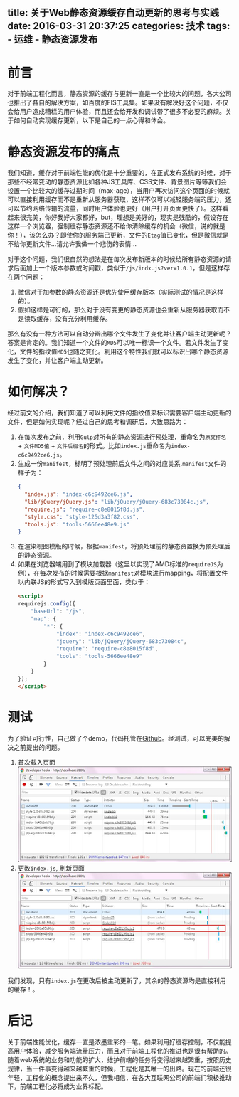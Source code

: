 title: 关于Web静态资源缓存自动更新的思考与实践
date: 2016-03-31 20:37:25
categories: 技术
tags:
    - 运维
    - 静态资源发布
---
# 前言
对于前端工程化而言，静态资源的缓存与更新一直是一个比较大的问题，各大公司也推出了各自的解决方案，如百度的FIS工具集。如果没有解决好这个问题，不仅会给用户造成糟糕的用户体验，而且还会给开发和调试带了很多不必要的麻烦。关于如何自动实现缓存更新，以下是自己的一点心得和体会。

# 静态资源发布的痛点
我们知道，缓存对于前端性能的优化是十分重要的，在正式发布系统的时候，对于那些不经常变动的静态资源比如各种JS工具库、CSS文件、背景图片等等我们会设置一个比较大的缓存过期时间（max-age），当用户再次访问这个页面的时候就可以直接利用缓存而不是重新从服务器获取，这样不仅可以减轻服务端的压力，还可以节约网络传输的流量，同时用户体验也更好（用户打开页面更快了）。这样看起来很完美，你好我好大家都好，but，理想是美好的，现实是残酷的，假设存在这样一个浏览器，强制缓存静态资源还不给你清除缓存的机会（微信，说的就是你！），该怎么办？即使你的服务端已更新，文件的`Etag`值已变化，但是微信就是不给你更新文件...请允许我做一个悲伤的表情...
<!-- more -->
对于这个问题，我们很自然的想法是在每次发布新版本的时候给所有静态资源的请求后面加上一个版本参数或时间戳，类似于`/js/indx.js?ver=1.0.1`，但是这样存在两个问题：

1. 微信对于加参数的静态资源还是优先使用缓存版本（实际测试的情况是这样的）。
2. 假如这样是可行的，那么对于没有变更的静态资源也会重新从服务器获取而不是读取缓存，没有充分利用缓存。

那么有没有一种方法可以自动分辨出哪个文件发生了变化并让客户端主动更新呢？答案是肯定的。我们知道一个文件的`MD5`可以唯一标识一个文件。若文件发生了变化，文件的指纹值`MD5`也随之变化。利用这个特性我们就可以标识出哪个静态资源发生了变化，并让客户端主动更新。

# 如何解决？

经过前文的介绍，我们知道了可以利用文件的指纹值来标识需要客户端主动更新的文件，但是如何实现呢？经过自己的思考和调研后，大致思路为：

1. 在每次发布之前，利用`Gulp`对所有的静态资源进行预处理，重命名为`原文件名` + `文件MD5值` + `文件后缀名`的形式。比如`index.js`重命名为`index-c6c9492ce6.js`。
2. 生成一份`manifest`，标明了预处理前后文件之间的对应关系.`manifest`文件的样子为：
	```json
	{
	  "index.js": "index-c6c9492ce6.js",
	  "lib/jQuery/jQuery.js": "lib/jQuery/jQuery-683c73084c.js",
	  "require.js": "require-c8e8015f8d.js",
	  "style.css": "style-125d3a3f82.css",
	  "tools.js": "tools-5666ee48e9.js"
	}
	```
3. 在渲染视图模版的时候，根据`manifest`，将预处理前的静态资置换为预处理后的静态资源。
4. 如果在浏览器端用到了模块加载器（这里以实现了AMD标准的`requireJS`为例），在每次发布的时候需要根据`manifest`对模块进行mapping，将配置文件以内联JS的形式写入到模版页面里面，类似于：
	``` html
	<script>
	requirejs.config({
	    "baseUrl": "/js",
	    "map": {
	        "*": {
	            "index": "index-c6c9492ce6",
	            "jquery": "lib/jQuery/jQuery-683c73084c",
	            "require": "require-c8e8015f8d",
	            "tools": "tools-5666ee48e9"
	        }
	    }
	});
	</script>

	```

# 测试
为了验证可行性，自己做了个demo，代码托管在[Github](https://github.com/Natumsol/web-demo/tree/master/cache_control)。经测试，可以完美的解决之前提出的问题。
1. 首次载入页面
![首次载入页面](/images/blog/20160405/1.jpg)
2. 更改`index.js`, 刷新页面
![首次载入页面](/images/blog/20160405/2.jpg)

我们发现，只有`index.js`在更改后被主动更新了，其余的静态资源均是直接利用的缓存！。

# 后记
关于前端性能优化，缓存一直是浓墨重彩的一笔。如果利用好缓存控制，不仅能提高用户体验，减少服务端流量压力，而且对于前端工程化的推进也是很有帮助的。随着web系统的业务和功能的扩大，维护前端的任务将变得越来越繁重，按照历史规律，当一件事变得越来越繁重的时候，工程化是其唯一的出路。现在的前端还很年轻，工程化的概念提出来不久，但我相信，在各大互联网公司的前端们积极推动下，前端工程化必将成为业界标配。